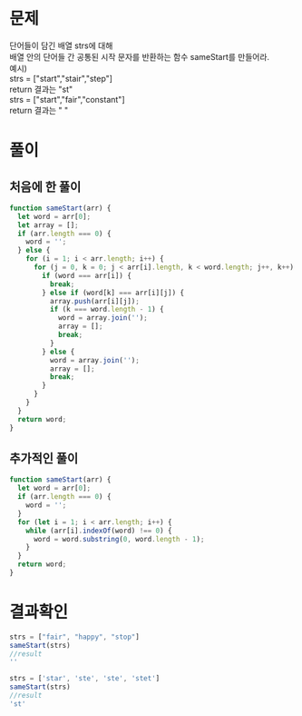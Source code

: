 <h1>문제</h1>

단어들이 담긴 배열 strs에 대해<br/>
배열 안의 단어들 간 공통된 시작 문자를 반환하는 함수 sameStart를 만들어라.<br/>
예시)<br/>
strs = ["start","stair","step"]<br/>
return 결과는 "st"<br/>
strs = ["start","fair","constant"]<br/> 
return 결과는 " "<br/>

<h1>풀이</h1>
<h2>처음에 한 풀이</h2>

```jsx
function sameStart(arr) {
  let word = arr[0];
  let array = [];
  if (arr.length === 0) {
    word = '';
  } else {
    for (i = 1; i < arr.length; i++) {
      for (j = 0, k = 0; j < arr[i].length, k < word.length; j++, k++) {
        if (word === arr[i]) {
          break;
        } else if (word[k] === arr[i][j]) {
          array.push(arr[i][j]);
          if (k === word.length - 1) {
            word = array.join('');
            array = [];
            break;
          }
        } else {
          word = array.join('');
          array = [];
          break;
        }
      }
    }
  }
  return word;
}
```

<h2> 추가적인 풀이 </h2>

```jsx
function sameStart(arr) {
  let word = arr[0];
  if (arr.length === 0) {
    word = '';
  }
  for (let i = 1; i < arr.length; i++) {
    while (arr[i].indexOf(word) !== 0) {
      word = word.substring(0, word.length - 1);
    }
  }
  return word;
}
```


<h1>결과확인</h1>

```jsx
strs = ["fair", "happy", "stop"]
sameStart(strs)
//result
''

strs = ['star', 'ste', 'ste', 'stet']
sameStart(strs)
//result
'st'
```



